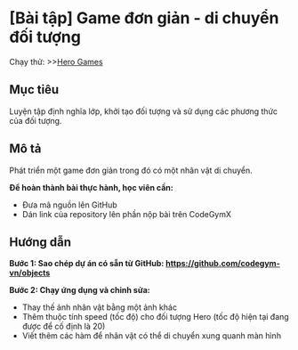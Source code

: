# [Bài tập] Game đơn giản - di chuyển đối tượng

Chạy thử: >>[Hero Games](https://anhnbt-it.github.io/codegym/module-01/week-04-js-objects/sesson-17-js-oop-02/exercises-hero-games/index.html)

## Mục tiêu
Luyện tập định nghĩa lớp, khởi tạo đối tượng và sử dụng các phương thức của đối tượng.

## Mô tả
Phát triển một game đơn giản trong đó có một nhân vật di chuyển.

**Để hoàn thành bài thực hành, học viên cần:**

- Đưa mã nguồn lên GitHub
- Dán link của repository lên phần nộp bài trên CodeGymX

## Hướng dẫn
**Bước 1: Sao chép dự án có sẵn từ GitHub: https://github.com/codegym-vn/objects**

**Bước 2: Chạy ứng dụng và chỉnh sửa:**

- Thay thế ảnh nhân vật bằng một ảnh khác
- Thêm thuộc tính speed (tốc độ) cho đối tượng Hero (tốc độ hiện tại đang được để cố định là 20)
- Viết thêm các hàm để nhân vật có thể di chuyển xung quanh màn hình 